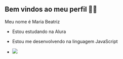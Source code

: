 ## Bem vindos ao meu perfil 💜👋

Meu nome é Maria Beatriz

- Estou estudando na Alura
- Estou me desenvolvendo na linguagem JavaScript

- ![](https://media1.tenor.com/m/FWllOlQmk78AAAAd/ronaldo-cristiano-ronaldo.gif)
